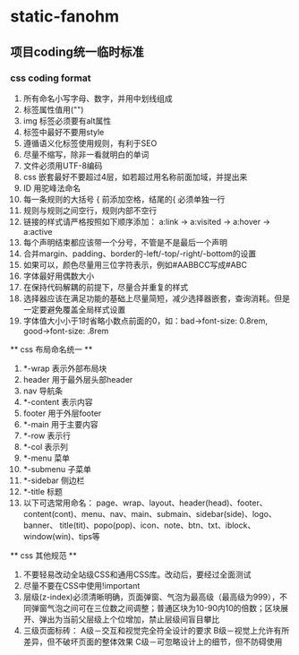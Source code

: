 # static-fanohm

## 项目coding统一临时标准

### css coding format

1. 所有命名小写字母、数字，并用中划线组成
2. 标签属性值用("")
3. img 标签必须要有alt属性
4. 标签中最好不要用style
5. 遵循语义化标签使用规则，有利于SEO
6. 尽量不缩写，除非一看就明白的单词
7. 文件必须用UTF-8编码
8. css 嵌套最好不要超过4层，如若超过用名称前面加域，并提出来
9. ID 用驼峰法命名
10. 每一条规则的大括号 { 前添加空格，结尾的{ 必须单独一行
11. 规则与规则之间空行，规则内部不空行
12. 链接的样式请严格按照如下顺序添加： a:link -> a:visited -> a:hover -> a:active
13. 每个声明结束都应该带一个分号，不管是不是最后一个声明
14. 合并margin、padding、border的-left/-top/-right/-bottom的设置
15. 如果可以，颜色尽量用三位字符表示，例如#AABBCC写成#ABC
16. 字体最好用偶数大小
17. 在保持代码解耦的前提下，尽量合并重复的样式
18. 选择器应该在满足功能的基础上尽量简短，减少选择器嵌套，查询消耗。但是一定要避免覆盖全局样式设置
19. 字体值大小小于1时省略小数点前面的0，如：bad->font-size: 0.8rem, good->font-size: .8rem


** css 布局命名统一 **

1. *-wrap 表示外部布局块
2. header 用于最外层头部header
3. nav 导航条
4. *-content 表示内容
5. footer 用于外层footer
6. *-main 用于主要内容
7. *-row 表示行
8. *-col 表示列
9. *-menu 菜单
10. *-submenu 子菜单
11. *-sidebar 侧边栏
12. *-title 标题
13. 以下可选常用命名： page、wrap、layout、header(head)、footer、
	content(cont)、menu、nav、main、submain、sidebar(side)、logo、banner、
	title(tit)、popo(pop)、icon、note、btn、txt、iblock、window(win)、tips等

** css 其他规范 **

1. 不要轻易改动全站级CSS和通用CSS库。改动后，要经过全面测试
2. 尽量不要在CSS中使用!important
3. 层级(z-index)必须清晰明确，页面弹窗、气泡为最高级（最高级为999），不同弹窗气泡之间可在三位数之间调整；普通区块为10-90内10的倍数；区块展开、弹出为当前父层级上个位增加，禁止层级间盲目攀比
4. 三级页面标砖：
	A级－交互和视觉完全符全设计的要求
    B级－视觉上允许有所差异，但不破坏页面的整体效果
    C级－可忽略设计上的细节，但不防碍使用